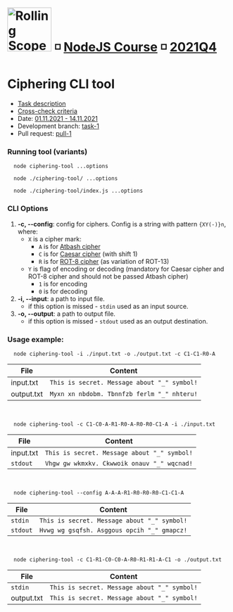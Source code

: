 # [<img src="https://rollingscopes.com/images/logo_rs2.svg" alt="Rolling Scopes School" width="100">][rss] ◽ [NodeJS Course][rss-nodejs] ◽ [2021Q4][schedule]

# Ciphering CLI tool

- [Task description][t1-descr]
- [Cross-check criteria][t1-cross-check]
- Date: [01.11.2021 - 14.11.2021][schedule]
- Development branch: [task-1][t1-dev-branch]
- Pull request: [pull-1][t1-pull-request]

[logo]: https://rollingscopes.com/images/logo_rs2.svg
[rss]: https://rs.school
[rss-nodejs]: https://rs.school/nodejs/
[rss-nodejs-gh]: https://github.com/rolling-scopes-school/basic-nodejs-course
[schedule]: https://docs.google.com/spreadsheets/d/1XNsmckYlUy36kVTYrAylxpVYWTGvMc4RaS-xxgRbdmE/edit#gid=926002411

[t1-descr]: ./docs/task-1/description.md
[t1-cross-check]: ./docs/task-1/cross-check.md
[t1-dev-branch]: ../../tree/task-1
[t1-pull-request]: ../../pull/1

### Running tool (variants)

```shell
  node ciphering-tool ...options
```
```shell
  node ./ciphering-tool/ ...options
```
```shell
  node ./ciphering-tool/index.js ...options
```

### CLI Options

1. **-c, --config**: config for ciphers. Config is a string with pattern `{XY(-)}n`, where:
   - `X` is a cipher mark:
     - `A` is for [Atbash cipher][atbash]
     - `C` is for [Caesar cipher][caesar] (with shift 1)
     - `R` is for [ROT-8 cipher][rot-13] (as variation of ROT-13)
   - `Y` is flag of encoding or decoding (mandatory for Caesar cipher and ROT-8 cipher and should not be passed Atbash cipher)
     - `1` is for encoding
     - `0` is for decoding
2. **-i, --input**: a path to input file.
   - if this option is missed - `stdin` used as an input source.
3. **-o, --output**: a path to output file.
   - if this option is missed - `stdout` used as an output destination.

[atbash]: https://en.wikipedia.org/wiki/Atbash
[caesar]: https://en.wikipedia.org/wiki/Caesar_cipher
[rot-13]: https://en.wikipedia.org/wiki/ROT13

### Usage example:

```shell
  node ciphering-tool -i ./input.txt -o ./output.txt -c C1-C1-R0-A
```
| File       | Content                                     |
|------------|---------------------------------------------|
| input.txt  | `This is secret. Message about "_" symbol!` |
| output.txt | `Myxn xn nbdobm. Tbnnfzb ferlm "_" nhteru!` |
<br>

```shell
  node ciphering-tool -c C1-C0-A-R1-R0-A-R0-R0-C1-A -i ./input.txt
```
| File      | Content                                     |
|-----------|---------------------------------------------|
| input.txt | `This is secret. Message about "_" symbol!` |
| `stdout`  | `Vhgw gw wkmxkv. Ckwwoik onauv "_" wqcnad!` |
<br>

```shell
  node ciphering-tool --config A-A-A-R1-R0-R0-R0-C1-C1-A
```
| File     | Content                                     |
|----------|---------------------------------------------|
| `stdin`  | `This is secret. Message about "_" symbol!` |
| `stdout` | `Hvwg wg gsqfsh. Asggous opcih "_" gmapcz!` |
<br>

```shell
  node ciphering-tool -c C1-R1-C0-C0-A-R0-R1-R1-A-C1 -o ./output.txt
```
| File       | Content                                     |
|------------|---------------------------------------------|
| `stdin`    | `This is secret. Message about "_" symbol!` |
| output.txt | `This is secret. Message about "_" symbol!` |

